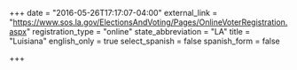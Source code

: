 +++
date = "2016-05-26T17:17:07-04:00"
external_link = "https://www.sos.la.gov/ElectionsAndVoting/Pages/OnlineVoterRegistration.aspx"
registration_type = "online"
state_abbreviation = "LA"
title = "Luisiana"
english_only = true
select_spanish = false
spanish_form = false

+++
